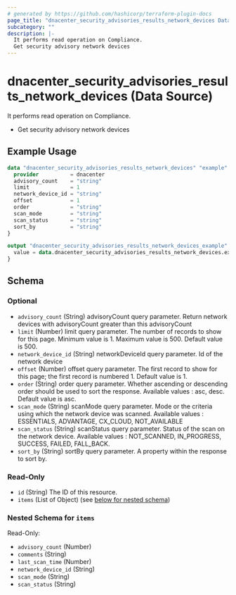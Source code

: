 ```yaml
---
# generated by https://github.com/hashicorp/terraform-plugin-docs
page_title: "dnacenter_security_advisories_results_network_devices Data Source - terraform-provider-dnacenter"
subcategory: ""
description: |-
  It performs read operation on Compliance.
  Get security advisory network devices
---
```


# dnacenter_security_advisories_results_network_devices (Data Source)

It performs read operation on Compliance.

- Get security advisory network devices

## Example Usage

```terraform
data "dnacenter_security_advisories_results_network_devices" "example" {
  provider          = dnacenter
  advisory_count    = "string"
  limit             = 1
  network_device_id = "string"
  offset            = 1
  order             = "string"
  scan_mode         = "string"
  scan_status       = "string"
  sort_by           = "string"
}

output "dnacenter_security_advisories_results_network_devices_example" {
  value = data.dnacenter_security_advisories_results_network_devices.example.items
}
```

<!-- schema generated by tfplugindocs -->
## Schema

### Optional

- `advisory_count` (String) advisoryCount query parameter. Return network devices with advisoryCount greater than this advisoryCount
- `limit` (Number) limit query parameter. The number of records to show for this page. Minimum value is 1. Maximum value is 500. Default value is 500.
- `network_device_id` (String) networkDeviceId query parameter. Id of the network device
- `offset` (Number) offset query parameter. The first record to show for this page; the first record is numbered 1. Default value is 1.
- `order` (String) order query parameter. Whether ascending or descending order should be used to sort the response. Available values : asc, desc. Default value is asc.
- `scan_mode` (String) scanMode query parameter. Mode or the criteria using which the network device was scanned. Available values : ESSENTIALS, ADVANTAGE, CX_CLOUD, NOT_AVAILABLE
- `scan_status` (String) scanStatus query parameter. Status of the scan on the network device. Available values : NOT_SCANNED, IN_PROGRESS, SUCCESS, FAILED, FALL_BACK.
- `sort_by` (String) sortBy query parameter. A property within the response to sort by.

### Read-Only

- `id` (String) The ID of this resource.
- `items` (List of Object) (see [below for nested schema](#nestedatt--items))

<a id="nestedatt--items"></a>
### Nested Schema for `items`

Read-Only:

- `advisory_count` (Number)
- `comments` (String)
- `last_scan_time` (Number)
- `network_device_id` (String)
- `scan_mode` (String)
- `scan_status` (String)
